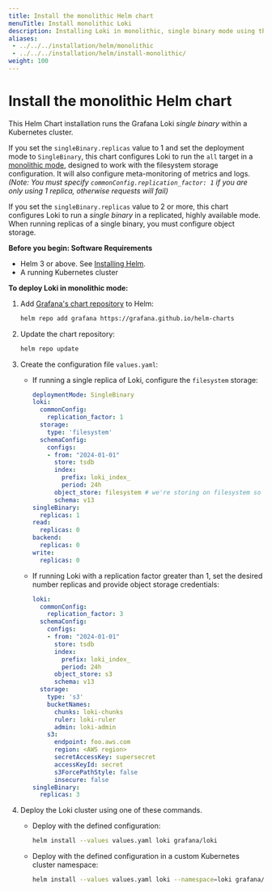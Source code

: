 ```yaml
---
title: Install the monolithic Helm chart
menuTitle: Install monolithic Loki
description: Installing Loki in monolithic, single binary mode using the Helm chart.
aliases:
 - ../../../installation/helm/monolithic
 - ../../../installation/helm/install-monolithic/
weight: 100
---
```


# Install the monolithic Helm chart

This Helm Chart installation runs the Grafana Loki *single binary* within a Kubernetes cluster.

If you set the `singleBinary.replicas` value to 1 and set the deployment mode to `SingleBinary`, this chart configures Loki to run the `all` target in a [monolithic mode](https://grafana.com/docs/loki/<LOKI_VERSION>/get-started/deployment-modes/#monolithic-mode), designed to work with the filesystem storage configuration. It will also configure meta-monitoring of metrics and logs. *(Note: You must specify `commonConfig.replication_factor: 1` if you are only using 1 replica, otherwise requests will fail)*

If you set the `singleBinary.replicas` value to 2 or more, this chart configures Loki to run a *single binary* in a replicated, highly available mode.  When running replicas of a single binary, you must configure object storage.

**Before you begin: Software Requirements**

- Helm 3 or above. See [Installing Helm](https://helm.sh/docs/intro/install/).
- A running Kubernetes cluster

**To deploy Loki in monolithic mode:**

1. Add [Grafana's chart repository](https://github.com/grafana/helm-charts) to Helm:

    ```bash
    helm repo add grafana https://grafana.github.io/helm-charts
    ```

1. Update the chart repository:

    ```bash
    helm repo update
    ```

1. Create the configuration file `values.yaml`:

    - If running a single replica of Loki, configure the `filesystem` storage:

      ```yaml
      deploymentMode: SingleBinary
      loki:
        commonConfig:
          replication_factor: 1
        storage:
          type: 'filesystem'
        schemaConfig:
          configs:
          - from: "2024-01-01"
            store: tsdb
            index:
              prefix: loki_index_
              period: 24h
            object_store: filesystem # we're storing on filesystem so there's no real persistence here.
            schema: v13
      singleBinary:
        replicas: 1
      read:
        replicas: 0
      backend:
        replicas: 0
      write:
        replicas: 0
      ```

    - If running Loki with a replication factor greater than 1, set the desired number replicas and provide object storage credentials:

      ```yaml
      loki:
        commonConfig:
          replication_factor: 3
        schemaConfig:
          configs:
          - from: "2024-01-01"
            store: tsdb
            index:
              prefix: loki_index_
              period: 24h
            object_store: s3
            schema: v13
        storage:
          type: 's3'
          bucketNames:
            chunks: loki-chunks
            ruler: loki-ruler
            admin: loki-admin
          s3:
            endpoint: foo.aws.com
            region: <AWS region>
            secretAccessKey: supersecret
            accessKeyId: secret
            s3ForcePathStyle: false
            insecure: false
      singleBinary:
        replicas: 3
      ```

1. Deploy the Loki cluster using one of these commands.

    - Deploy with the defined configuration:

        ```bash
        helm install --values values.yaml loki grafana/loki
        ```

    - Deploy with the defined configuration in a custom Kubernetes cluster namespace:

        ```bash
        helm install --values values.yaml loki --namespace=loki grafana/loki
        ```
